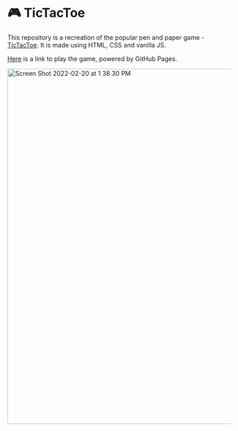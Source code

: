 # 🎮 TicTacToe

This repository is a recreation of the popular pen and paper game - [TicTacToe](https://en.wikipedia.org/wiki/Tic-tac-toe). 
It is made using HTML, CSS and vanilla JS.

[Here](https://dianagatcan.github.io/TicTacToe/) is a link to play the game, powered by GitHub Pages.

<img width="802" alt="Screen Shot 2022-02-20 at 1 38 30 PM" src="https://user-images.githubusercontent.com/67389035/154840614-8408c8da-d605-4316-8189-fc164432aaff.png">
